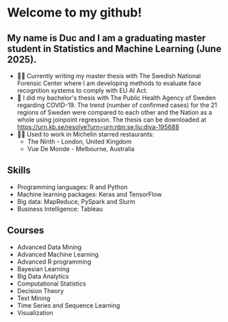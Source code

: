 # Welcome to my github!

## My name is Duc and I am a graduating master student in Statistics and Machine Learning (June 2025). 
- :raising_hand_man: Currently writing my master thesis with The Swedish National Forensic Center where I am developing methods to evaluate face recognition systems to comply with EU AI Act.
- :scroll: I did my bachelor's thesis with The Public Health Agency of Sweden regarding COVID-19. The trend (number of confirmed cases) for the 21 regions of Sweden were compared to each other and the Nation as a whole using joinpoint regression. The thesis can be downloaded at https://urn.kb.se/resolve?urn=urn:nbn:se:liu:diva-195688 
- :man_cook: Used to work in Michelin starred restaurants:
  - The Ninth - London, United Kingdom
  - Vue De Monde - Melbourne, Australia

## Skills

- Programming languages: R and Python
- Machine learning packages: Keras and TensorFlow
- Big data: MapReduce, PySpark and Slurm
- Business Intelligence: Tableau

## Courses
- Advanced Data Mining
- Advanced Machine Learning
- Advanced R programming
- Bayesian Learning
- Big Data Analytics
- Computational Statistics
- Decision Theory
- Text Mining
- Time Series and Sequence Learning
- Visualization
